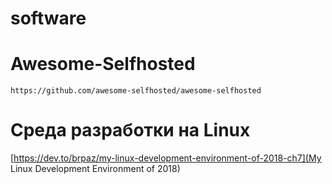 software
========
# Awesome-Selfhosted
	https://github.com/awesome-selfhosted/awesome-selfhosted
	
# Среда разработки на Linux
[https://dev.to/brpaz/my-linux-development-environment-of-2018-ch7](My Linux Development Environment of 2018)